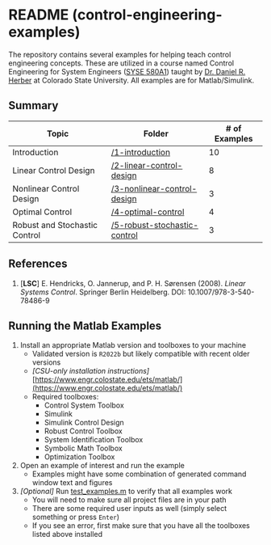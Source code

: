 # README (control-engineering-examples)

The repository contains several examples for helping teach control engineering concepts.
These are utilized in a course named Control Engineering for System Engineers ([SYSE 580A1](https://www.online.colostate.edu/courses/SYSE/SYSE580A1.dot)) taught by [Dr. Daniel R. Herber](https://github.com/danielrherber) at Colorado State University.
All examples are for Matlab/Simulink.

## Summary

| Topic        | Folder          | # of Examples |
|--------------|-----------------|---------------|
| Introduction | [/1-introduction](1-introduction) | 10        |
| Linear Control Design | [/2-linear-control-design](2-linear-control-design) | 8        |
| Nonlinear Control Design | [/3-nonlinear-control-design](3-nonlinear-control-design) | 3         |
| Optimal Control | [/4-optimal-control](4-optimal-control) | 4         |
| Robust and Stochastic Control | [/5-robust-stochastic-control](5-robust-stochastic-control) | 3          |

## References
1. [**LSC**] E. Hendricks, O. Jannerup, and P. H. Sørensen (2008). *Linear Systems Control*. Springer
Berlin Heidelberg. DOI: 10.1007/978-3-540-78486-9

## Running the Matlab Examples

1. Install an appropriate Matlab version and toolboxes to your machine
	- Validated version is ``R2022b`` but likely compatible with recent older versions
	- *[CSU-only installation instructions]* [https://www.engr.colostate.edu/ets/matlab/](https://www.engr.colostate.edu/ets/matlab/)
	- Required toolboxes:
		- Control System Toolbox
		- Simulink
		- Simulink Control Design
		- Robust Control Toolbox
		- System Identification Toolbox
		- Symbolic Math Toolbox
		- Optimization Toolbox
1. Open an example of interest and run the example
	- Examples might have some combination of generated command window text and figures 
1. *[Optional]* Run [test_examples.m](test_examples.m) to verify that all examples work
	- You will need to make sure all project files are in your path
	- There are some required user inputs as well (simply select something or press ``Enter``)
	- If you see an error, first make sure that you have all the toolboxes listed above installed